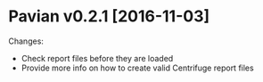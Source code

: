 Pavian v0.2.1 [2016-11-03]
==========================

Changes:
 - Check report files before they are loaded
 - Provide more info on how to create valid Centrifuge report files
